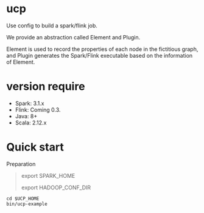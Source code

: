 # ucp

Use config to build a spark/flink job.

We provide an abstraction called Element and Plugin.

Element is used to record the properties of each node in the fictitious graph, and Plugin generates the Spark/Flink executable based on the information of Element.


# version require

- Spark: 3.1.x
- Flink: Coming 0.3.
- Java: 8+
- Scala: 2.12.x

# Quick start

Preparation
> export SPARK_HOME 
> 
> export HADOOP_CONF_DIR

```shell
cd $UCP_HOME
bin/ucp-example
```


